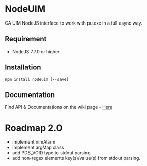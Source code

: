# NodeUIM

CA UIM NodeJS interface to work with pu.exe in a full async way.

## Requirement 

- NodeJS 7.7.0 or higher

## Installation 

```
npm install nodeuim [--save]
```

## Documentation 

Find API & Documentations on the wiki page - [Here](https://github.com/fraxken/NodeUIM/wiki)

# Roadmap 2.0

- implement nimAlarm
- implement argMap class
- add PDS_VOID type to stdout parsing 
- add non-regex elements key(s)/value(s) from stdout parsing.
